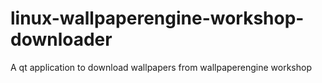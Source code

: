 # linux-wallpaperengine-workshop-downloader
A qt application to download wallpapers from wallpaperengine workshop
